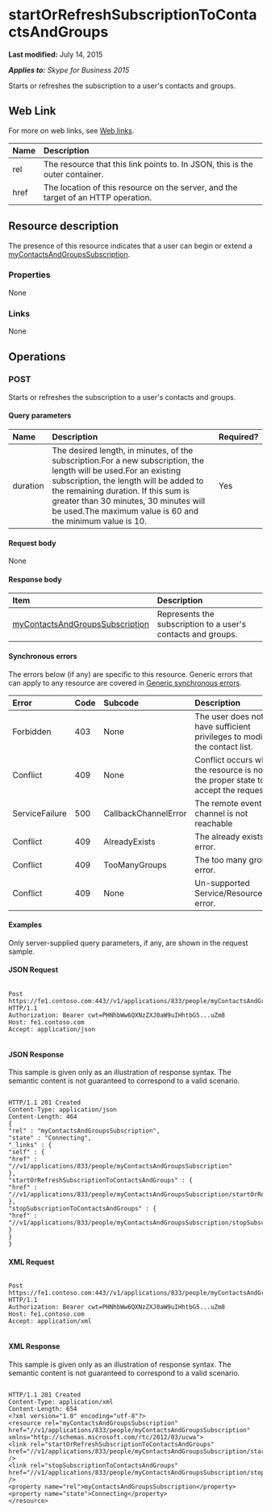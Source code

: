 
# startOrRefreshSubscriptionToContactsAndGroups 

**Last modified:** July 14, 2015

_**Applies to:** Skype for Business 2015_

Starts or refreshes the subscription to a user's contacts and groups. 

## Web Link
<a name="sectionSection0"> </a>

For more on web links, see [Web links](WebLinks.md).



|**Name**|**Description**|
|:-----|:-----|
|rel|The resource that this link points to. In JSON, this is the outer container.|
|href|The location of this resource on the server, and the target of an HTTP operation.|

## Resource description
<a name="sectionSection1"> </a>

The presence of this resource indicates that a user can begin or extend a [myContactsAndGroupsSubscription](myContactsAndGroupsSubscription_ref.md). 


### Properties

None


### Links

None


## Operations
<a name="sectionSection2"> </a>




### POST

Starts or refreshes the subscription to a user's contacts and groups.


#### Query parameters





|**Name**|**Description**|**Required?**|
|:-----|:-----|:-----|
|duration|The desired length, in minutes, of the subscription.For a new subscription, the length will be used.For an existing subscription, the length will be added to the remaining duration. If this sum is greater than 30 minutes, 30 minutes will be used.The maximum value is 60 and the minimum value is 10.|Yes|

#### Request body

None


#### Response body



|**Item**|**Description**|
|:-----|:-----|
| [myContactsAndGroupsSubscription](myContactsAndGroupsSubscription_ref.md)|Represents the subscription to a user's contacts and groups.|

#### Synchronous errors

The errors below (if any) are specific to this resource. Generic errors that can apply to any resource are covered in [Generic synchronous errors](GenericSynchronousErrors.md).



|**Error**|**Code**|**Subcode**|**Description**|
|:-----|:-----|:-----|:-----|
|Forbidden|403|None|The user does not have sufficient privileges to modify the contact list.|
|Conflict|409|None|Conflict occurs when the resource is not in the proper state to accept the request.|
|ServiceFailure|500|CallbackChannelError|The remote event channel is not reachable|
|Conflict|409|AlreadyExists|The already exists error.|
|Conflict|409|TooManyGroups|The too many groups error.|
|Conflict|409|None|Un-supported Service/Resource/API error.|

#### Examples

Only server-supplied query parameters, if any, are shown in the request sample.


#### JSON Request


```

Post https://fe1.contoso.com:443//v1/applications/833/people/myContactsAndGroupsSubscription/startOrRefreshSubscriptionToContactsAndGroups HTTP/1.1
Authorization: Bearer cwt=PHNhbWw6QXNzZXJ0aW9uIHhtbG5...uZm8
Host: fe1.contoso.com
Accept: application/json


```


#### JSON Response

This sample is given only as an illustration of response syntax. The semantic content is not guaranteed to correspond to a valid scenario.


```

HTTP/1.1 201 Created
Content-Type: application/json
Content-Length: 464
{
"rel" : "myContactsAndGroupsSubscription",
"state" : "Connecting",
"_links" : {
"self" : {
"href" : "//v1/applications/833/people/myContactsAndGroupsSubscription"
},
"startOrRefreshSubscriptionToContactsAndGroups" : {
"href" : "//v1/applications/833/people/myContactsAndGroupsSubscription/startOrRefreshSubscriptionToContactsAndGroups"
},
"stopSubscriptionToContactsAndGroups" : {
"href" : "//v1/applications/833/people/myContactsAndGroupsSubscription/stopSubscriptionToContactsAndGroups"
}
}
}

```


#### XML Request


```

Post https://fe1.contoso.com:443//v1/applications/833/people/myContactsAndGroupsSubscription/startOrRefreshSubscriptionToContactsAndGroups HTTP/1.1
Authorization: Bearer cwt=PHNhbWw6QXNzZXJ0aW9uIHhtbG5...uZm8
Host: fe1.contoso.com
Accept: application/xml


```


#### XML Response

This sample is given only as an illustration of response syntax. The semantic content is not guaranteed to correspond to a valid scenario.


```

HTTP/1.1 201 Created
Content-Type: application/xml
Content-Length: 654
<?xml version="1.0" encoding="utf-8"?>
<resource rel="myContactsAndGroupsSubscription" href="//v1/applications/833/people/myContactsAndGroupsSubscription" xmlns="http://schemas.microsoft.com/rtc/2012/03/ucwa">
<link rel="startOrRefreshSubscriptionToContactsAndGroups" href="//v1/applications/833/people/myContactsAndGroupsSubscription/startOrRefreshSubscriptionToContactsAndGroups" />
<link rel="stopSubscriptionToContactsAndGroups" href="//v1/applications/833/people/myContactsAndGroupsSubscription/stopSubscriptionToContactsAndGroups" />
<property name="rel">myContactsAndGroupsSubscription</property>
<property name="state">Connecting</property>
</resource>

```

